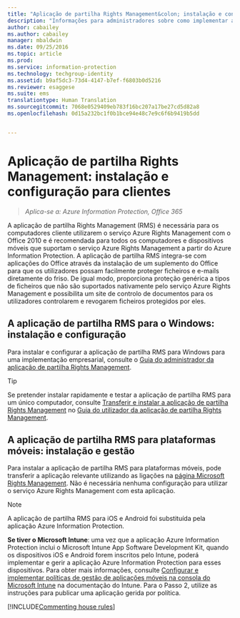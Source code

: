 ```yaml
---
title: "Aplicação de partilha Rights Management&colon; instalação e configuração para clientes | Azure Information Protection"
description: "Informações para administradores sobre como implementar a aplicação de partilha Rights Management (RMS) em dispositivos móveis e computadores Windows."
author: cabailey
ms.author: cabailey
manager: mbaldwin
ms.date: 09/25/2016
ms.topic: article
ms.prod: 
ms.service: information-protection
ms.technology: techgroup-identity
ms.assetid: b9af5dc3-73d4-4147-b7ef-f6803b0d5216
ms.reviewer: esaggese
ms.suite: ems
translationtype: Human Translation
ms.sourcegitcommit: 7068e0529409eb783f16bc207a17be27cd5d82a8
ms.openlocfilehash: 0d15a232bc1f0b1bce94e48c7e9c6f6b9419b5dd


---
```


# <a name="rights-management-sharing-application-installation-and-configuration-for-clients"></a>Aplicação de partilha Rights Management: instalação e configuração para clientes

>*Aplica-se a: Azure Information Protection, Office 365*

A aplicação de partilha Rights Management (RMS) é necessária para os computadores cliente utilizarem o serviço Azure Rights Management com o Office 2010 e é recomendada para todos os computadores e dispositivos móveis que suportam o serviço Azure Rights Management a partir do Azure Information Protection. A aplicação de partilha RMS integra-se com aplicações do Office através da instalação de um suplemento do Office para que os utilizadores possam facilmente proteger ficheiros e e-mails diretamente do friso. De igual modo, proporciona proteção genérica a tipos de ficheiros que não são suportados nativamente pelo serviço Azure Rights Management e possibilita um site de controlo de documentos para os utilizadores controlarem e revogarem ficheiros protegidos por eles.

## <a name="the-rms-sharing-application-for-windows-installation-and-configuration"></a>A aplicação de partilha RMS para o Windows: instalação e configuração
Para instalar e configurar a aplicação de partilha RMS para Windows para uma implementação empresarial, consulte o [Guia do administrador da aplicação de partilha Rights Management](../rms-client/sharing-app-admin-guide.md).

> [!TIP]
> Se pretender instalar rapidamente e testar a aplicação de partilha RMS para um único computador, consulte [Transferir e instalar a aplicação de partilha Rights Management](../rms-client/install-sharing-app.md) no [Guia do utilizador da aplicação de partilha Rights Management](../rms-client/sharing-app-user-guide.md).

## <a name="the-rms-sharing-application-for-mobile-platforms-installation-and-management"></a>A aplicação de partilha RMS para plataformas móveis: instalação e gestão
Para instalar a aplicação de partilha RMS para plataformas móveis, pode transferir a aplicação relevante utilizando as ligações na [página Microsoft Rights Management](http://go.microsoft.com/fwlink/?LinkId=303970). Não é necessária nenhuma configuração para utilizar o serviço Azure Rights Management com esta aplicação.

> [!NOTE]
> A aplicação de partilha RMS para iOS e Android foi substituída pela aplicação Azure Information Protection.

**Se tiver o Microsoft Intune**: uma vez que a aplicação Azure Information Protection inclui o Microsoft Intune App Software Development Kit, quando os dispositivos iOS e Android forem inscritos pelo Intune, poderá implementar e gerir a aplicação Azure Information Protection para esses dispositivos. Para obter mais informações, consulte [Configurar e implementar políticas de gestão de aplicações móveis na consola do Microsoft Intune](/intune/deploy-use/configure-and-deploy-mobile-application-management-policies-in-the-microsoft-intune-console) na documentação do Intune. Para o Passo 2, utilize as instruções para publicar uma aplicação gerida por política.

[!INCLUDE[Commenting house rules](../includes/houserules.md)]





<!--HONumber=Jan17_HO4-->


